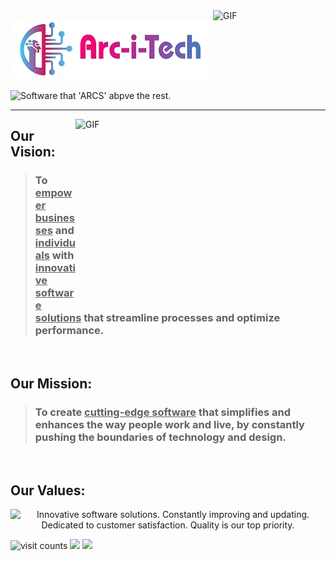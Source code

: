<img align="right" left="250" height="150" width="180" alt="GIF" src="https://media.giphy.com/media/mAZf4H4Pi0wwlj3ZAw/giphy.gif">

![Arc-i-Tech Image](./Arc-i-Tech.jpeg)

<img src="https://readme-typing-svg.demolab.com?font=Nova+Script&pause=1000&color=AB3196&width=435&lines=Software+that+%22ARCS%22+above+the+rest." alt="Software that 'ARCS' abpve the rest." height="40px">

---

<img align="right" top="500" height="300" width="400" alt="GIF" src="https://media.giphy.com/media/Zctg0SRC71hVWGlA9r/giphy.gif">

## Our Vision:
> ### To <b><u>empower businesses</u></b> and <b><u>individuals</u></b> with <b><u>innovative software solutions</u></b> that streamline processes and optimize performance.

</br>

## Our Mission:
> ### To create <b><u>cutting-edge software</u></b> that simplifies and enhances the way people work and live, by constantly pushing the boundaries of technology and design.

</br>


## Our Values:
<p align="center">
    <img class="theme-border px-5" src="https://readme-typing-svg.demolab.com?font=Pacifico&size=25&duration=2000&pause=2000&vCenter=true&multiline=true&width=435&height=150&lines=%3E+Innovative+software+solutions.;%3E+Constantly+improving+and+updating.;%3E+Dedicated+to+customer+satisfaction.;%3E+Quality+is+our+top+priority." alt="Innovative software solutions. Constantly improving and updating. Dedicated to customer satisfaction. Quality is our top priority.">
</p>
<img src="https://komarev.com/ghpvc/?username=arc-i-tech&label=View%20Count&color=blue&style=plastic" alt="visit counts" height="25px">
<img src="https://img.shields.io/github/followers/arc-i-tech?style=social&lebel=Believers" height="25px">
<img src="https://img.shields.io/github/stars/arc-i-tech?style=social" height="25px">